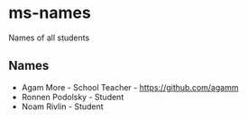 # ms-names
Names of all students


## Names
- Agam More - School Teacher - https://github.com/agamm
- Ronnen Podolsky - Student
- Noam Rivlin - Student

